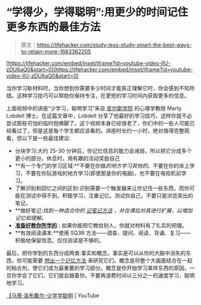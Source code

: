 # “学得少，学得聪明”:用更少的时间记住更多东西的最佳方法

> 原文：<https://lifehacker.com/study-less-study-smart-the-best-ways-to-retain-more-1683362205>

 [https://lifehacker.com/embed/inset/iframe?id=youtube-video-IlU-zDU6aQ0&start=0](https://lifehacker.com/embed/inset/iframe?id=youtube-video-IlU-zDU6aQ0&start=0) 

当你学习新材料时，当你想到你需要多少时间才能真正理解它时，你会感到不知所措。这种学习技巧可以帮助你保持专注，在更短的学习时间内获取更多的信息。



上面视频中的讲座“少学习，聪明学习”来自 [皮尔斯学院](https://www.youtube.com/channel/UCV598SUzrKNOdT4kPM6IyNQ) 的心理学教授 Marty Lobdell 博士。在这篇文章中，Lobdell 分享了他最好的学习技巧，这样你就不必尝试那些可怕的临时抱佛脚了。这个视频本身已经很老了，你们中的一些人可能已经看过了，但是这是每个学生都应该看的。讲座时长约一小时，绝对值得完整观看，但以下是一些最佳建议:

*   分块学习:大约 25-30 分钟后，你记忆信息的能力会减弱，所以把它分成多个更小的部分。休息时，用有趣的活动奖励自己
*   **有一个专门的学习区域:**不要在你做*的地方学习其他的*。不要在你的床上学习，不要在你玩游戏的地方学习(即使那是你的电脑)，也不要在电视机前学习。
*   了解识别和回忆之间的区别:识别需要一个触发器来让你记住一些东西，而你可能在测试中得不到。积极学习，注重记忆。测试你自己，不要只是浏览突出的笔记。
*   **做好笔记:**找到一种适合你的 [记笔记方法](http://lifehacker.com/back-to-basics-perfect-your-note-taking-techniques-484879924) ，并在课后对其进行扩展*，以增加记忆和理解。*
*   [**准备好教你所学的**](http://lifehacker.com/learn-more-efficiently-by-planning-to-teach-what-youre-1621733673) **:** 如果你能把它教给别人，你就对材料有了扎实的把握。
*   **有效阅读课本:**使用 SQ3R 方法——调查、提问、阅读、背诵、复习——积极地保留信息。仅仅阅读是不够的。

最后，把你学到的东西分成两类:事实和概念。事实是可以从你的大脑中消失的东西，你可能需要 [想出一个记忆方法](https://lifehacker.com/why-your-memory-sucks-and-what-you-can-do-about-it-596782066) 来研究它们。概念是将整个大画面结合在一起的粘合剂，使它们成为最重要的学习部分。概念是你开始学习某样东西的原因，一旦你学会了它们，它们就会跟着你。不要再浪费时间以三分之一的速度学习，聪明地学习。

[【马蒂·洛布戴尔-少学学聪明](https://www.youtube.com/watch?v=IlU-zDU6aQ0) | YouTube